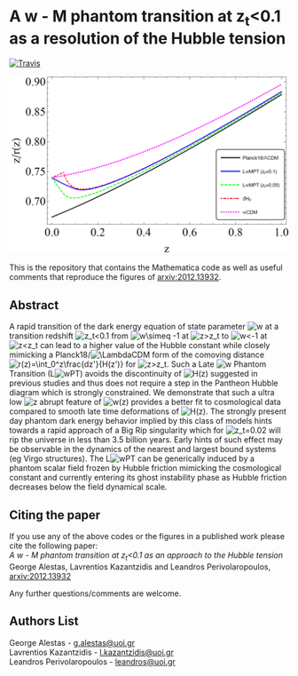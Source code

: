 # A w - M phantom transition at z<sub>t</sub><0.1 as a resolution of the Hubble tension

[![Travis](https://img.shields.io/badge/language-Mathematica-green.svg)]()

<p align="center">
<img src="preview.PNG" width="900" title="preview" />
</p>

This is the repository that contains the Mathematica code as well as useful comments that reproduce the figures of [arxiv:2012.13932](https://arxiv.org/abs/2012.13932).

## Abstract
A rapid transition of the dark energy equation of state parameter ![$w$](https://render.githubusercontent.com/render/math?math=%24w%24) at a transition redshift ![$z_t<0.1$](https://render.githubusercontent.com/render/math?math=%24z_t%20%3C%200.1%24) from ![$w\simeq -1$](https://render.githubusercontent.com/render/math?math=%24w%5Csimeq%20-1%24) at ![$z>z_t$](https://render.githubusercontent.com/render/math?math=%24z%20%3E%20z_t%24) to ![$w<-1$](https://render.githubusercontent.com/render/math?math=%24w%20%3C%20-1%24) at ![$z<z_t$](https://render.githubusercontent.com/render/math?math=%24z%20%3C%20z_t%24) can lead to a higher value of the Hubble constant while closely mimicking a Planck18/![$\Lambda$](https://render.githubusercontent.com/render/math?math=%24%5CLambda%24)CDM form of the comoving distance  ![$r(z)=\int_0^z\frac{dz'}{H(z')}$](https://render.githubusercontent.com/render/math?math=%24r(z)%3D%5Cint_0%5E%7Bz%7D%5Cfrac%7Bdz'%7D%7BH(z')%7D%24) for ![$z>z_t$](https://render.githubusercontent.com/render/math?math=%24z%20%3E%20z_t%24). Such a Late ![$w$](https://render.githubusercontent.com/render/math?math=%24w%24) Phantom Transition (L![$w$](https://render.githubusercontent.com/render/math?math=%24w%24)PT) avoids the discontinuity of ![$H(z)$](https://render.githubusercontent.com/render/math?math=%24H(z)%24) suggested in previous studies and thus does not require a step in the Pantheon Hubble diagram which is strongly constrained. We demonstrate that such a ultra low ![$z$](https://render.githubusercontent.com/render/math?math=%24z%24) abrupt feature of ![$w(z)$](https://render.githubusercontent.com/render/math?math=%24w(z)%24) provides a better fit to cosmological data compared to smooth late time deformations of ![$H(z)$](https://render.githubusercontent.com/render/math?math=%24H(z)%24).  The strongly present day phantom dark energy behavior implied by this class of models hints towards a rapid approach of a Big Rip singularity which for ![$z_t=0.02$](https://render.githubusercontent.com/render/math?math=%24z_t%3D0.02%24) will rip the universe in less than 3.5 billion years. Early hints of such effect may be observable in the dynamics of the nearest and largest bound systems (eg Virgo structures). The L![$w$](https://render.githubusercontent.com/render/math?math=%24w%24)PT can be generically induced by a phantom scalar field frozen by Hubble friction mimicking the cosmological constant and currently entering its ghost instability phase as Hubble friction decreases below the field dynamical scale.


## Citing the paper 
If you use any of the above codes or the figures in a published work please cite the following paper:
<br>*A w - M phantom transition at z<sub>t</sub><0.1 as an approach to the Hubble tension*
<br>George Alestas, Lavrentios Kazantzidis and Leandros Perivolaropoulos, [arxiv:2012.13932](https://arxiv.org/abs/2012.13932)

Any further questions/comments are welcome.


## Authors List
George Alestas - <g.alestas@uoi.gr>
<br>Lavrentios Kazantzidis - <l.kazantzidis@uoi.gr>
<br>Leandros Perivolaropoulos - <leandros@uoi.gr>
